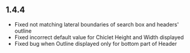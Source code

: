 ## 1.4.4
* Fixed not matching lateral boundaries of search box and headers' outline
* Fixed incorrect default value for Chiclet Height and Width displayed
* Fixed bug when Outline displayed only for bottom part of Header